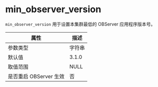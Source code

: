 min_observer_version 
=========================================

`min_observer_version` 用于设置本集群最低的 OBServer 应用程序版本号。


|      **属性**      | **描述** |
|------------------|--------|
| 参数类型             | 字符串    |
| 默认值              | 3.1.0  |
| 取值范围             | NULL   |
| 是否重启 OBServer 生效 | 否      |



